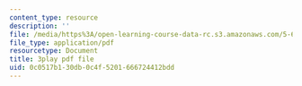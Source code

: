 ```yaml
---
content_type: resource
description: ''
file: /media/https%3A/open-learning-course-data-rc.s3.amazonaws.com/5-61-physical-chemistry-fall-2017/0c0517b130db0c4f5201666724412bdd_zR6vXHHQZZA.pdf
file_type: application/pdf
resourcetype: Document
title: 3play pdf file
uid: 0c0517b1-30db-0c4f-5201-666724412bdd
---
```

